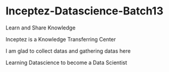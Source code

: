 # Inceptez-Datascience-Batch13

Learn and Share Knowledge

Inceptez is a Knowledge Transferring Center 

I am glad to collect datas and gathering datas here 

Learning Datascience to become a Data Scientist 



 

 
